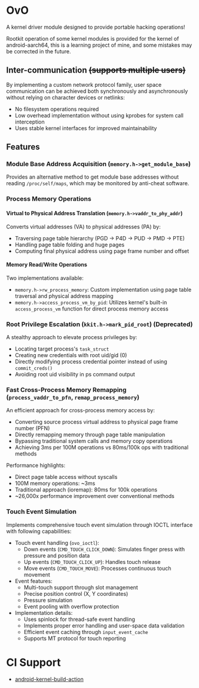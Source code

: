 # OvO
A kernel driver module designed to provide portable hacking operations!

Rootkit operation of some kernel modules is provided for the kernel of android-aarch64, this is a learning project of mine, and some mistakes may be corrected in the future.

## Inter-communication ~~(supports multiple users)~~
By implementing a custom network protocol family, user space communication can be achieved both synchronously and asynchronously without relying on character devices or netlinks:
- No filesystem operations required
- Low overhead implementation without using kprobes for system call interception
- Uses stable kernel interfaces for improved maintainability

## Features

### Module Base Address Acquisition (`memory.h->get_module_base`)
Provides an alternative method to get module base addresses without reading `/proc/self/maps`, which may be monitored by anti-cheat software.

### Process Memory Operations

#### Virtual to Physical Address Translation (`memory.h->vaddr_to_phy_addr`)
Converts virtual addresses (VA) to physical addresses (PA) by:
- Traversing page table hierarchy (PGD -> P4D -> PUD -> PMD -> PTE)
- Handling page table folding and huge pages
- Computing final physical address using page frame number and offset

#### Memory Read/Write Operations
Two implementations available:
- `memory.h->rw_process_memory`: Custom implementation using page table traversal and physical address mapping
- `memory.h->access_process_vm_by_pid`: Utilizes kernel's built-in `access_process_vm` function for direct process memory access

### Root Privilege Escalation (`kkit.h->mark_pid_root`) (Deprecated)
A stealthy approach to elevate process privileges by:
- Locating target process's `task_struct`
- Creating new credentials with root uid/gid (0)
- Directly modifying process credential pointer instead of using `commit_creds()`
- Avoiding root uid visibility in ps command output

### Fast Cross-Process Memory Remapping (`process_vaddr_to_pfn`, `remap_process_memory`)
An efficient approach for cross-process memory access by:
- Converting source process virtual address to physical page frame number (PFN)
- Directly remapping memory through page table manipulation
- Bypassing traditional system calls and memory copy operations
- Achieving 3ms per 100M operations vs 80ms/100k ops with traditional methods

Performance highlights:
- Direct page table access without syscalls
- 100M memory operations: ~3ms
- Traditional approach (ioremap): 80ms for 100k operations
- ~26,000x performance improvement over conventional methods

### Touch Event Simulation
Implements comprehensive touch event simulation through IOCTL interface with following capabilities:
- Touch event handling (`ovo_ioctl`):
    - Down events (`CMD_TOUCH_CLICK_DOWN`): Simulates finger press with pressure and position data
    - Up events (`CMD_TOUCH_CLICK_UP`): Handles touch release
    - Move events (`CMD_TOUCH_MOVE`): Processes continuous touch movement
- Event features:
    - Multi-touch support through slot management
    - Precise position control (X, Y coordinates)
    - Pressure simulation
    - Event pooling with overflow protection
- Implementation details:
    - Uses spinlock for thread-safe event handling
    - Implements proper error handling and user-space data validation
    - Efficient event caching through `input_event_cache`
    - Supports MT protocol for touch reporting

# CI Support
- [android-kernel-build-action](https://github.com/feicong/android-kernel-build-action/tree/main)